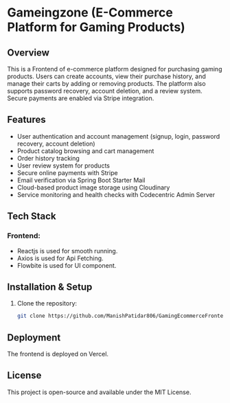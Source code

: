 
# Gameingzone  (E-Commerce Platform for Gaming Products)

## Overview

This is a Frontend of  e-commerce platform designed for purchasing gaming products. Users can create accounts, view their purchase history, and manage their carts by adding or removing products. The platform also supports password recovery, account deletion, and a review system. Secure payments are enabled via Stripe integration.

## Features

- User authentication and account management (signup, login, password recovery, account deletion)
- Product catalog browsing and cart management
- Order history tracking
- User review system for products
- Secure online payments with Stripe
- Email verification via Spring Boot Starter Mail
- Cloud-based product image storage using Cloudinary
- Service monitoring and health checks with Codecentric Admin Server

## Tech Stack

### Frontend:
- Reactjs is used for smooth running.
- Axios is used for Api Fetching.
- Flowbite is used for UI component.


## Installation & Setup

1. Clone the repository:
    ```bash
    git clone https://github.com/ManishPatidar806/GamingEcommerceFrontend.git
    ```


## Deployment

The frontend is deployed on Vercel.


## License

This project is open-source and available under the MIT License.
